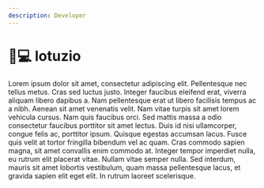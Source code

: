 ```yaml
---
description: Developer
---
```


# 👩💻 lotuzio

Lorem ipsum dolor sit amet, consectetur adipiscing elit. Pellentesque nec tellus metus. Cras sed luctus justo. Integer faucibus eleifend erat, viverra aliquam libero dapibus a. Nam pellentesque erat ut libero facilisis tempus ac a nibh. Aenean sit amet venenatis velit. Nam vitae turpis sit amet lorem vehicula cursus. Nam quis faucibus orci. Sed mattis massa a odio consectetur faucibus porttitor sit amet lectus. Duis id nisi ullamcorper, congue felis ac, porttitor ipsum. Quisque egestas accumsan lacus. Fusce quis velit at tortor fringilla bibendum vel ac quam. Cras commodo sapien magna, sit amet convallis enim commodo at. Integer tempor imperdiet nulla, eu rutrum elit placerat vitae. Nullam vitae semper nulla. Sed interdum, mauris sit amet lobortis vestibulum, quam massa pellentesque lacus, et gravida sapien elit eget elit. In rutrum laoreet scelerisque.
